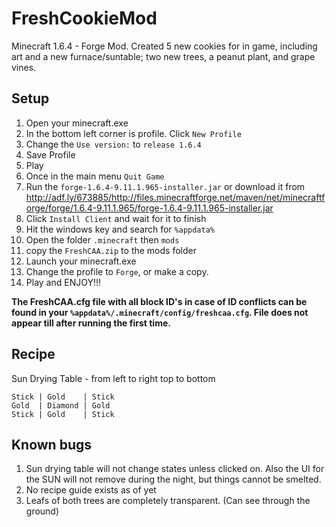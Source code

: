 # FreshCookieMod

Minecraft 1.6.4 - Forge Mod. Created 5 new cookies for in game, including art and a new furnace/suntable; two new trees, a peanut plant, and grape vines.

## Setup

1. Open your minecraft.exe 
2. In the bottom left corner is profile. Click `New Profile`
3. Change the `Use version:` to `release 1.6.4`
4. Save Profile
5. Play
6. Once in the main menu `Quit Game`
7. Run the `forge-1.6.4-9.11.1.965-installer.jar` or download it from <http://adf.ly/673885/http://files.minecraftforge.net/maven/net/minecraftforge/forge/1.6.4-9.11.1.965/forge-1.6.4-9.11.1.965-installer.jar>
8. Click `Install Client` and wait for it to finish
9. Hit the windows key and search for `%appdata%`
10. Open the folder `.minecraft` then `mods`
11. copy the `FreshCAA.zip` to the mods folder
12. Launch your minecraft.exe
13. Change the profile to `Forge`, or make a copy. 
14. Play and ENJOY!!!

**The FreshCAA.cfg file with all block ID's in case of ID conflicts can be found in your `%appdata%/.minecraft/config/freshcaa.cfg`. File does not appear till after running the first time.**

## Recipe

Sun Drying Table - from left to right top to bottom

	Stick | Gold    | Stick
	Gold  | Diamond | Gold
	Stick | Gold    | Stick

## Known bugs

1. Sun drying table will not change states unless clicked on. Also the UI for the SUN will not remove during the night, but things cannot be smelted.
2. No recipe guide exists as of yet
3. Leafs of both trees are completely transparent. (Can see through the ground) 
